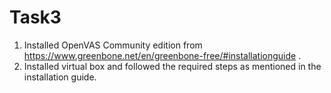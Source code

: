 # Task3

1. Installed OpenVAS Community edition from https://www.greenbone.net/en/greenbone-free/#installationguide .
2. Installed virtual box and followed the required steps as mentioned in the installation guide. 

